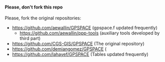 #### Please, don't fork this repo

Please, fork the original repositories:
- https://github.com/aewallin/GPSPACE (gpspace.f updated frequently)
  - https://github.com/aewallin/ppp-tools (auxiliary tools developed by third part)
- https://github.com/CGS-GIS/GPSPACE (The original repository)
- https://github.com/demiangomez/GPSPACE (
- https://github.com/lahayef/GPSPACE (Tables updated frequently)

